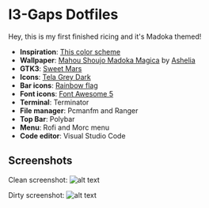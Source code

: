 # I3-Gaps Dotfiles

Hey, this is my first finished ricing and it's Madoka themed!

* **Inspiration**: [This color scheme ](https://coolors.co/ef7a8b-f7a9a8-613f75-e5c3d1-a09598)
* **Wallpaper**: [Mahou Shoujo Madoka Magica](https://www.zerochan.net/1757287) by [Ashelia](https://www.zerochan.net/user/Ashelia)
* **GTK3**: [Sweet Mars](https://www.gnome-look.org/p/1253385/) 
* **Icons**: [Tela Grey Dark](https://www.gnome-look.org/p/1279924/)
* **Bar icons**: [Rainbow flag](https://proxy.duckduckgo.com/iu/?u=https%3A%2F%2Fi.ytimg.com%2Fvi%2FrIw5MF6cobg%2Fmaxresdefault.jpg&f=1)
* **Font icons**: [Font Awesome 5](https://fontawesome.com/icons?d=gallery)
* **Terminal**: Terminator
* **File manager**: Pcmanfm and Ranger
* **Top Bar**: Polybar
* **Menu**: Rofi and Morc menu
* **Code editor**: Visual Studio Code

## Screenshots

Clean screenshot:
![alt text](https://raw.githubusercontent.com/y-yxy/dotfiles/master/screenshots/2019-03-02-220344_2806x900_scrot.png)

Dirty screenshot:
![alt text](https://raw.githubusercontent.com/y-yxy/dotfiles/master/screenshots/2019-03-02-225154_2806x900_scrot.png)
